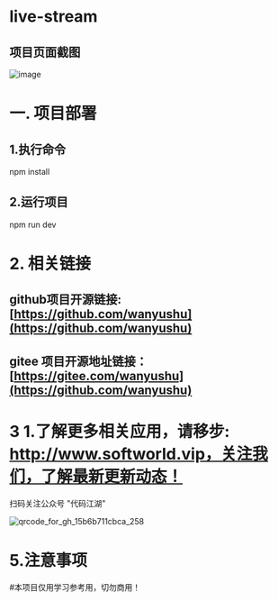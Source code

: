 # live-stream

## 项目页面截图
![image](https://github.com/wanyushu/live-stream/assets/55966772/58bde2b8-4653-477b-b586-3e8f0bd682a9)



# 一. 项目部署
  ## 1.执行命令
   npm install
  ## 2.运行项目
   npm run dev
 

# 2. 相关链接

## github项目开源链接: [https://github.com/wanyushu](https://github.com/wanyushu)
## gitee 项目开源地址链接：[https://gitee.com/wanyushu](https://github.com/wanyushu)

# 3 1.了解更多相关应用，请移步: http://www.softworld.vip，关注我们，了解最新更新动态！
   扫码关注公众号 "代码江湖"

![qrcode_for_gh_15b6b711cbca_258](https://github.com/wanyushu/barrage-vue/assets/55966772/d154cbef-a8d4-44df-bd5f-3ee202afba7f)


# 5.注意事项
#本项目仅用学习参考用，切勿商用！



